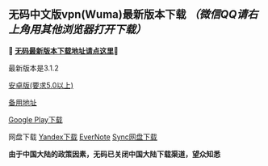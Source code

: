 ## 无码中文版vpn(Wuma)最新版本下载 *（微信QQ请右上角用其他浏览器打开下载）*
**🔴 [无码最新版本下载地址请点这里](http://dwz.cn/7z1CKG)🔴**

最新版本是3.1.2

[安卓版(要求5.0以上)](https://www.evernote.com/shard/s458/sh/a9f0187b-a9b0-40d9-b0a0-90ba291fbeea/fcaad28553c1c651/res/7c80101c-8128-424d-97fc-8f31391f9e63/Wuma-3.1.2_s1_signed.apk)

[备用地址](https://dl0tgz6ee3upo.cloudfront.net/production/app/builds/024/359/141/original/d068a97ec65130b4cc8278eff8e6e168/Wuma-3.1.2_s1_signed.apk) 

[Google Play下载](https://play.google.com/store/apps/details?id=com.muma.pn) 

网盘下载
[Yandex下载](https://yadi.sk/d/VyK0f8cn3T4gPX) 
[EverNote](https://www.evernote.com/shard/s458/sh/a9f0187b-a9b0-40d9-b0a0-90ba291fbeea/fcaad28553c1c651) 
[Sync网盘下载](https://ln.sync.com/dl/9c3f10be0/7ihrejim-xtwzcczk-hjudqw-cxxrnxji) 

**由于中国大陆的政策因素，无码已关闭中国大陆下载渠道，望众知悉**



